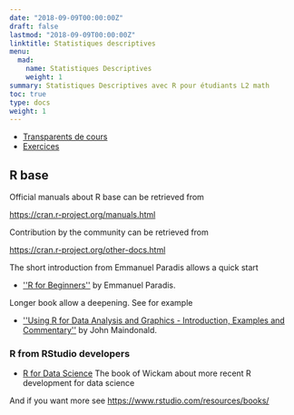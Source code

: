 ```yaml
---
date: "2018-09-09T00:00:00Z"
draft: false
lastmod: "2018-09-09T00:00:00Z"
linktitle: Statistiques descriptives
menu:
  mad:
    name: Statistiques Descriptives
    weight: 1
summary: Statistiques Descriptives avec R pour étudiants L2 math
toc: true
type: docs
weight: 1
---
```



  - [Transparents de cours](Statistiques-Des-R.html)
  - [Exercices](exercices-sceance-1.html)


## R base

Official manuals about R base can be retrieved from 

https://cran.r-project.org/manuals.html



Contribution by the community can be retrieved from

https://cran.r-project.org/other-docs.html

The short introduction from Emmanuel Paradis allows a quick start

   - [''R for Beginners''](https://cran.r-project.org/doc/contrib/Paradis-rdebuts_en.pdf) by Emmanuel Paradis.

Longer book allow a deepening. See for example

  - [''Using R for Data Analysis and Graphics - Introduction, Examples and Commentary''](https://cran.r-project.org/doc/contrib/usingR.pdf) by John Maindonald.



### R from RStudio developers

  -  [R for Data Science](https://r4ds.had.co.nz/)   The book of Wickam about more recent R development for data science 

And if you want more see https://www.rstudio.com/resources/books/

